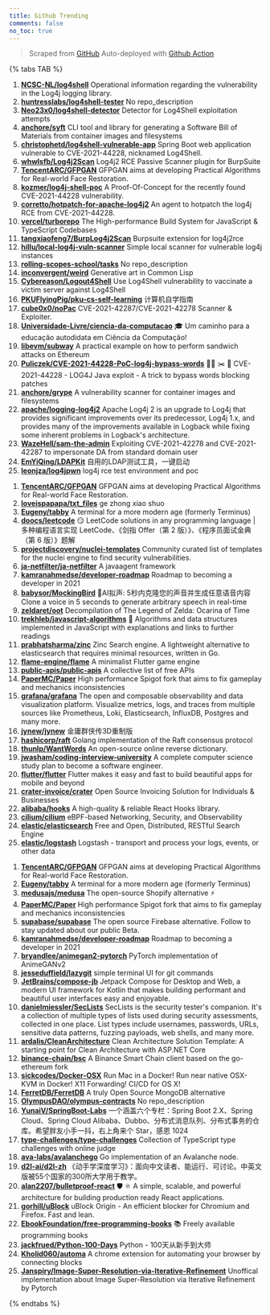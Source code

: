 ```yaml
---
title: Github Trending
comments: false
no_toc: true
---
```


> Scraped from [GitHub](https://github.com/trending)
Auto-deployed with [Github Action](https://docs.github.com/en/actions)

{% tabs TAB %}
<!-- tab Daily -->
1. [**NCSC-NL/log4shell**](https://github.com/NCSC-NL/log4shell)
Operational information regarding the vulnerability in the Log4j logging library.
2. [**huntresslabs/log4shell-tester**](https://github.com/huntresslabs/log4shell-tester)
No repo_description
3. [**Neo23x0/log4shell-detector**](https://github.com/Neo23x0/log4shell-detector)
Detector for Log4Shell exploitation attempts
4. [**anchore/syft**](https://github.com/anchore/syft)
CLI tool and library for generating a Software Bill of Materials from container images and filesystems
5. [**christophetd/log4shell-vulnerable-app**](https://github.com/christophetd/log4shell-vulnerable-app)
Spring Boot web application vulnerable to CVE-2021-44228, nicknamed Log4Shell.
6. [**whwlsfb/Log4j2Scan**](https://github.com/whwlsfb/Log4j2Scan)
Log4j2 RCE Passive Scanner plugin for BurpSuite
7. [**TencentARC/GFPGAN**](https://github.com/TencentARC/GFPGAN)
GFPGAN aims at developing Practical Algorithms for Real-world Face Restoration.
8. [**kozmer/log4j-shell-poc**](https://github.com/kozmer/log4j-shell-poc)
A Proof-Of-Concept for the recently found CVE-2021-44228 vulnerability.
9. [**corretto/hotpatch-for-apache-log4j2**](https://github.com/corretto/hotpatch-for-apache-log4j2)
An agent to hotpatch the log4j RCE from CVE-2021-44228.
10. [**vercel/turborepo**](https://github.com/vercel/turborepo)
The High-performance Build System for JavaScript & TypeScript Codebases
11. [**tangxiaofeng7/BurpLog4j2Scan**](https://github.com/tangxiaofeng7/BurpLog4j2Scan)
Burpsuite extension for log4j2rce
12. [**hillu/local-log4j-vuln-scanner**](https://github.com/hillu/local-log4j-vuln-scanner)
Simple local scanner for vulnerable log4j instances
13. [**rolling-scopes-school/tasks**](https://github.com/rolling-scopes-school/tasks)
No repo_description
14. [**inconvergent/weird**](https://github.com/inconvergent/weird)
Generative art in Common Lisp
15. [**Cybereason/Logout4Shell**](https://github.com/Cybereason/Logout4Shell)
Use Log4Shell vulnerability to vaccinate a victim server against Log4Shell
16. [**PKUFlyingPig/pku-cs-self-learning**](https://github.com/PKUFlyingPig/pku-cs-self-learning)
计算机自学指南
17. [**cube0x0/noPac**](https://github.com/cube0x0/noPac)
CVE-2021-42287/CVE-2021-42278 Scanner & Exploiter.
18. [**Universidade-Livre/ciencia-da-computacao**](https://github.com/Universidade-Livre/ciencia-da-computacao)
🎓 Um caminho para a educação autodidata em Ciência da Computação!
19. [**libevm/subway**](https://github.com/libevm/subway)
A practical example on how to perform sandwich attacks on Ethereum
20. [**Puliczek/CVE-2021-44228-PoC-log4j-bypass-words**](https://github.com/Puliczek/CVE-2021-44228-PoC-log4j-bypass-words)
🐱‍💻 ✂️ 🤬 CVE-2021-44228 - LOG4J Java exploit - A trick to bypass words blocking patches
21. [**anchore/grype**](https://github.com/anchore/grype)
A vulnerability scanner for container images and filesystems
22. [**apache/logging-log4j2**](https://github.com/apache/logging-log4j2)
Apache Log4j 2 is an upgrade to Log4j that provides significant improvements over its predecessor, Log4j 1.x, and provides many of the improvements available in Logback while fixing some inherent problems in Logback's architecture.
23. [**WazeHell/sam-the-admin**](https://github.com/WazeHell/sam-the-admin)
Exploiting CVE-2021-42278 and CVE-2021-42287 to impersonate DA from standard domain user
24. [**EmYiQing/LDAPKit**](https://github.com/EmYiQing/LDAPKit)
自用的LDAP测试工具，一键启动
25. [**leonjza/log4jpwn**](https://github.com/leonjza/log4jpwn)
log4j rce test environment and poc
<!-- endtab -->
<!-- tab Weekly -->
1. [**TencentARC/GFPGAN**](https://github.com/TencentARC/GFPGAN)
GFPGAN aims at developing Practical Algorithms for Real-world Face Restoration.
2. [**loveispapapa/txt_files**](https://github.com/loveispapapa/txt_files)
ge zhong xiao shuo
3. [**Eugeny/tabby**](https://github.com/Eugeny/tabby)
A terminal for a more modern age (formerly Terminus)
4. [**doocs/leetcode**](https://github.com/doocs/leetcode)
😏 LeetCode solutions in any programming language | 多种编程语言实现 LeetCode、《剑指 Offer（第 2 版）》、《程序员面试金典（第 6 版）》题解
5. [**projectdiscovery/nuclei-templates**](https://github.com/projectdiscovery/nuclei-templates)
Community curated list of templates for the nuclei engine to find security vulnerabilities.
6. [**ja-netfilter/ja-netfilter**](https://github.com/ja-netfilter/ja-netfilter)
A javaagent framework
7. [**kamranahmedse/developer-roadmap**](https://github.com/kamranahmedse/developer-roadmap)
Roadmap to becoming a developer in 2021
8. [**babysor/MockingBird**](https://github.com/babysor/MockingBird)
🚀AI拟声: 5秒内克隆您的声音并生成任意语音内容 Clone a voice in 5 seconds to generate arbitrary speech in real-time
9. [**zeldaret/oot**](https://github.com/zeldaret/oot)
Decompilation of The Legend of Zelda: Ocarina of Time
10. [**trekhleb/javascript-algorithms**](https://github.com/trekhleb/javascript-algorithms)
📝 Algorithms and data structures implemented in JavaScript with explanations and links to further readings
11. [**prabhatsharma/zinc**](https://github.com/prabhatsharma/zinc)
Zinc Search engine. A lightweight alternative to elasticsearch that requires minimal resources, written in Go.
12. [**flame-engine/flame**](https://github.com/flame-engine/flame)
A minimalist Flutter game engine
13. [**public-apis/public-apis**](https://github.com/public-apis/public-apis)
A collective list of free APIs
14. [**PaperMC/Paper**](https://github.com/PaperMC/Paper)
High performance Spigot fork that aims to fix gameplay and mechanics inconsistencies
15. [**grafana/grafana**](https://github.com/grafana/grafana)
The open and composable observability and data visualization platform. Visualize metrics, logs, and traces from multiple sources like Prometheus, Loki, Elasticsearch, InfluxDB, Postgres and many more.
16. [**jynew/jynew**](https://github.com/jynew/jynew)
金庸群侠传3D重制版
17. [**hashicorp/raft**](https://github.com/hashicorp/raft)
Golang implementation of the Raft consensus protocol
18. [**thunlp/WantWords**](https://github.com/thunlp/WantWords)
An open-source online reverse dictionary.
19. [**jwasham/coding-interview-university**](https://github.com/jwasham/coding-interview-university)
A complete computer science study plan to become a software engineer.
20. [**flutter/flutter**](https://github.com/flutter/flutter)
Flutter makes it easy and fast to build beautiful apps for mobile and beyond
21. [**crater-invoice/crater**](https://github.com/crater-invoice/crater)
Open Source Invoicing Solution for Individuals & Businesses
22. [**alibaba/hooks**](https://github.com/alibaba/hooks)
A high-quality & reliable React Hooks library.
23. [**cilium/cilium**](https://github.com/cilium/cilium)
eBPF-based Networking, Security, and Observability
24. [**elastic/elasticsearch**](https://github.com/elastic/elasticsearch)
Free and Open, Distributed, RESTful Search Engine
25. [**elastic/logstash**](https://github.com/elastic/logstash)
Logstash - transport and process your logs, events, or other data
<!-- endtab -->
<!-- tab Monthly -->
1. [**TencentARC/GFPGAN**](https://github.com/TencentARC/GFPGAN)
GFPGAN aims at developing Practical Algorithms for Real-world Face Restoration.
2. [**Eugeny/tabby**](https://github.com/Eugeny/tabby)
A terminal for a more modern age (formerly Terminus)
3. [**medusajs/medusa**](https://github.com/medusajs/medusa)
The open-source Shopify alternative ⚡️
4. [**PaperMC/Paper**](https://github.com/PaperMC/Paper)
High performance Spigot fork that aims to fix gameplay and mechanics inconsistencies
5. [**supabase/supabase**](https://github.com/supabase/supabase)
The open source Firebase alternative. Follow to stay updated about our public Beta.
6. [**kamranahmedse/developer-roadmap**](https://github.com/kamranahmedse/developer-roadmap)
Roadmap to becoming a developer in 2021
7. [**bryandlee/animegan2-pytorch**](https://github.com/bryandlee/animegan2-pytorch)
PyTorch implementation of AnimeGANv2
8. [**jesseduffield/lazygit**](https://github.com/jesseduffield/lazygit)
simple terminal UI for git commands
9. [**JetBrains/compose-jb**](https://github.com/JetBrains/compose-jb)
Jetpack Compose for Desktop and Web, a modern UI framework for Kotlin that makes building performant and beautiful user interfaces easy and enjoyable.
10. [**danielmiessler/SecLists**](https://github.com/danielmiessler/SecLists)
SecLists is the security tester's companion. It's a collection of multiple types of lists used during security assessments, collected in one place. List types include usernames, passwords, URLs, sensitive data patterns, fuzzing payloads, web shells, and many more.
11. [**ardalis/CleanArchitecture**](https://github.com/ardalis/CleanArchitecture)
Clean Architecture Solution Template: A starting point for Clean Architecture with ASP.NET Core
12. [**binance-chain/bsc**](https://github.com/binance-chain/bsc)
A Binance Smart Chain client based on the go-ethereum fork
13. [**sickcodes/Docker-OSX**](https://github.com/sickcodes/Docker-OSX)
Run Mac in a Docker! Run near native OSX-KVM in Docker! X11 Forwarding! CI/CD for OS X!
14. [**FerretDB/FerretDB**](https://github.com/FerretDB/FerretDB)
A truly Open Source MongoDB alternative
15. [**OlympusDAO/olympus-contracts**](https://github.com/OlympusDAO/olympus-contracts)
No repo_description
16. [**YunaiV/SpringBoot-Labs**](https://github.com/YunaiV/SpringBoot-Labs)
一个涵盖六个专栏：Spring Boot 2.X、Spring Cloud、Spring Cloud Alibaba、Dubbo、分布式消息队列、分布式事务的仓库。希望胖友小手一抖，右上角来个 Star，感恩 1024
17. [**type-challenges/type-challenges**](https://github.com/type-challenges/type-challenges)
Collection of TypeScript type challenges with online judge
18. [**ava-labs/avalanchego**](https://github.com/ava-labs/avalanchego)
Go implementation of an Avalanche node.
19. [**d2l-ai/d2l-zh**](https://github.com/d2l-ai/d2l-zh)
《动手学深度学习》：面向中文读者、能运行、可讨论。中英文版被55个国家的300所大学用于教学。
20. [**alan2207/bulletproof-react**](https://github.com/alan2207/bulletproof-react)
🛡️ ⚛️ A simple, scalable, and powerful architecture for building production ready React applications.
21. [**gorhill/uBlock**](https://github.com/gorhill/uBlock)
uBlock Origin - An efficient blocker for Chromium and Firefox. Fast and lean.
22. [**EbookFoundation/free-programming-books**](https://github.com/EbookFoundation/free-programming-books)
📚 Freely available programming books
23. [**jackfrued/Python-100-Days**](https://github.com/jackfrued/Python-100-Days)
Python - 100天从新手到大师
24. [**Kholid060/automa**](https://github.com/Kholid060/automa)
A chrome extension for automating your browser by connecting blocks
25. [**Janspiry/Image-Super-Resolution-via-Iterative-Refinement**](https://github.com/Janspiry/Image-Super-Resolution-via-Iterative-Refinement)
Unoffical implementation about Image Super-Resolution via Iterative Refinement by Pytorch
<!-- endtab -->
{% endtabs %}

